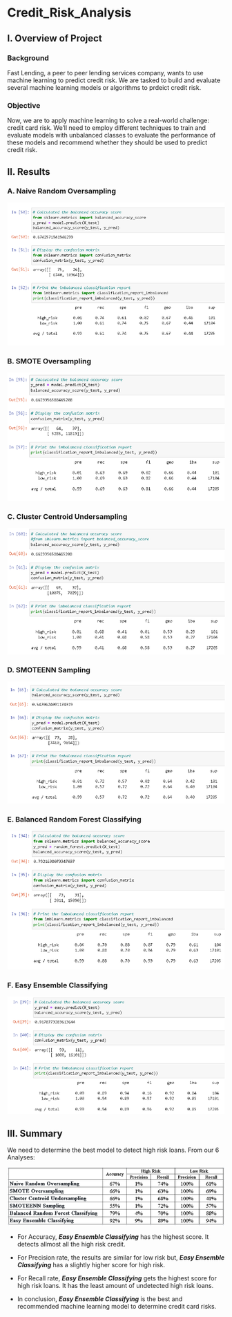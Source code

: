 # Credit_Risk_Analysis

## I. Overview of Project

### Background
Fast Lending, a peer to peer lending services company, wants to use machine learning to predict credit risk. We are tasked to build and evaluate several machine learning models or algorithms to prdeict credit risk.

### Objective
Now, we are to apply machine learning to solve a real-world challenge: credit card risk. We’ll need to employ different techniques to train and evaluate models with unbalanced classes to evaluate the performance of these models and recommend whether they should be used to predict credit risk.


## II. Results

### A. Naive Random Oversampling

![](Images/1.PNG)

### B. SMOTE Oversampling

![](Images/2.PNG)

### C. Cluster Centroid Undersampling

![](Images/3.PNG)

### D. SMOTEENN Sampling

![](Images/4.PNG)

### E. Balanced Random Forest Classifying

![](Images/5.PNG)

### F. Easy Ensemble Classifying

![](Images/6.PNG)


## III. Summary

We need to determine the best model to detect high risk loans. From our 6 Analyses:

![](Images/7.PNG)

- For Accuracy, ***Easy Ensemble Classifying*** has the highest score. It detects allmost all the high risk credit.

- For Precision rate, the results are similar for low risk but, ***Easy Ensemble Classifying*** has a slightly higher score for high risk. 

- For Recall rate, ***Easy Ensemble Classifying*** gets the highest score for high risk loans. It has the least amount of undetected high risk loans.

- In conclusion, ***Easy Ensemble Classifying*** is the best and recommended machine learning model to determine credit card risks.


